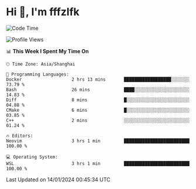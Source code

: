 # Hi 👋, I'm fffzlfk

<!--START_SECTION:waka-->
![Code Time](http://img.shields.io/badge/Code%20Time-642%20hrs%2021%20mins-blue)

![Profile Views](http://img.shields.io/badge/Profile%20Views-0-blue)

📊 **This Week I Spent My Time On** 

```text
🕑︎ Time Zone: Asia/Shanghai

💬 Programming Languages: 
Docker                   2 hrs 13 mins       ██████████████████░░░░░░░   73.79 % 
Bash                     26 mins             ████░░░░░░░░░░░░░░░░░░░░░   14.83 % 
Diff                     8 mins              █░░░░░░░░░░░░░░░░░░░░░░░░   04.88 % 
CMake                    6 mins              █░░░░░░░░░░░░░░░░░░░░░░░░   03.85 % 
C++                      2 mins              ░░░░░░░░░░░░░░░░░░░░░░░░░   01.24 % 

🔥 Editors: 
Neovim                   3 hrs 1 min         █████████████████████████   100.00 % 

💻 Operating System: 
WSL                      3 hrs 1 min         █████████████████████████   100.00 % 
```


 Last Updated on 14/01/2024 00:45:34 UTC
<!--END_SECTION:waka-->
